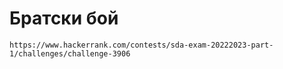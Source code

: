 # Братски бой
```
https://www.hackerrank.com/contests/sda-exam-20222023-part-1/challenges/challenge-3906
 ```
